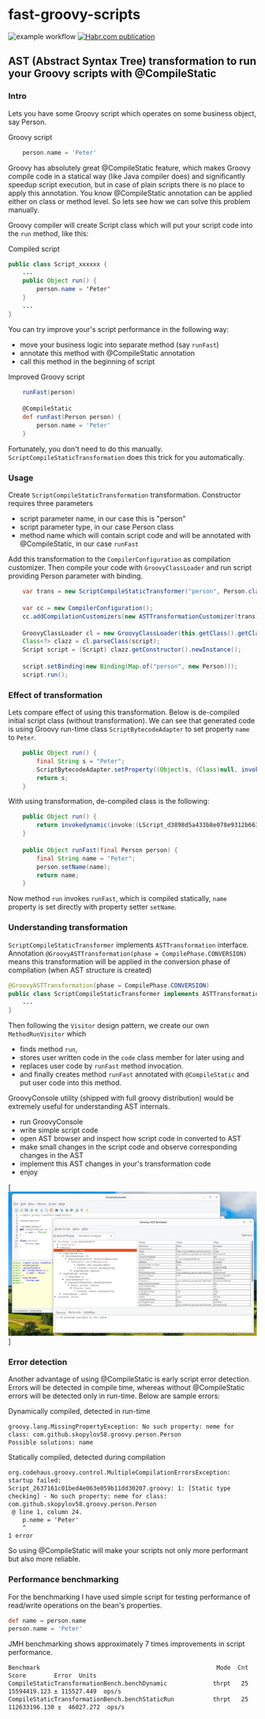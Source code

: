 # fast-groovy-scripts

![example workflow](https://github.com/skopylov58/fast-groovy-scripts/actions/workflows/gradle.yml/badge.svg) 
[![Habr.com publication](https://badgen.net/badge/habr.com/publication/green)](https://habr.com/ru/post/694878/)


## AST (Abstract Syntax Tree) transformation to run your Groovy scripts with @CompileStatic

### Intro 

Lets you have some Groovy script which operates on some business object, say Person.

Groovy script
```groovy
    person.name = 'Peter'
```

Groovy has absolutely great @CompileStatic feature, which makes Groovy compile code in a statical way (like Java compiler does) and significantly speedup script execution, but in case of plain scripts there is no place to apply this annotation. You know @CompileStatic annotation can be applied either on class or method level. So lets see how we can solve this problem manually.

Groovy compiler will create Script class which will put your script code into the `run` method, like this:

Compiled script 
```java
public class Script_xxxxxx {
    ...
    public Object run() {
        person.name = 'Peter'
    }
    ...
}
```
You can try improve your's script performance in the following way:

- move your business logic into separate method (say `runFast`)
- annotate this method with @CompileStatic annotation
- call this method in the beginning of script

Improved Groovy script
```groovy
    runFast(person)

    @CompileStatic
    def runFast(Person person) {
        person.name = 'Peter'
    }
```

Fortunately, you don't need to do this manually. `ScriptCompileStaticTransformation` does this trick for you automatically.

### Usage

Create `ScriptCompileStaticTransformation` transformation. Constructor requires three parameters

- script parameter name, in our case this is "person"
- script parameter type, in our case Person class
- method name which will contain script code and will be annotated with @CompileStatic, in our case `runFast`

Add this transformation to the `CompilerConfiguration` as compilation customizer. Then compile your code with `GroovyClassLoader` and run script providing Person parameter with binding.

```java
    var trans = new ScriptCompileStaticTransformer("person", Person.class.getName(), "runFast");

    var cc = new CompilerConfiguration();
    cc.addCompilationCustomizers(new ASTTransformationCustomizer(trans));
                
    GroovyClassLoader cl = new GroovyClassLoader(this.getClass().getClassLoader(), cc);
    Class<?> clazz = cl.parseClass(script);
    Script script = (Script) clazz.getConstructor().newInstance();
        
    script.setBinding(new Binding(Map.of("person", new Person)));
    script.run();
```

### Effect of transformation

Lets compare effect of using this transformation. Below is de-compiled initial script class (without transformation). We can see that generated code is using Groovy run-time class `ScriptBytecodeAdapter` to set property `name` to `Peter`.

```java
    public Object run() {
        final String s = "Peter";
        ScriptBytecodeAdapter.setProperty((Object)s, (Class)null, invokedynamic(getProperty:(LScript_d3898d5a433b8e078e9312b6638140ff;)Ljava/lang/Object;, this), (String)"name");
        return s;
    }

```

With using transformation, de-compiled class is the following:

```java
    public Object run() {
        return invokedynamic(invoke:(LScript_d3898d5a433b8e078e9312b6638140ff;Ljava/lang/Object;)Ljava/lang/Object;, this, invokedynamic(getProperty:(LScript_d3898d5a433b8e078e9312b6638140ff;)Ljava/lang/Object;, this));
    }

    public Object runFast(final Person person) {
        final String name = "Peter";
        person.setName(name);
        return name;
    }

```
Now method `run` invokes `runFast`, which is compiled statically, `name` property is set directly with property setter `setName`.

### Understanding transformation

`ScriptCompileStaticTransformer` implements `ASTTransformation` interface.
Annotation `@GroovyASTTransformation(phase = CompilePhase.CONVERSION)` means this transformation will be applied in the conversion phase of compilation (when AST structure is created)

```java
@GroovyASTTransformation(phase = CompilePhase.CONVERSION)
public class ScriptCompileStaticTransformer implements ASTTransformation {
    ...
}
```
Then following the `Visitor` design pattern, we create our own `MethodRunVisitor` which 
- finds method `run`,
- stores user written code in the `code` class member for later using and 
- replaces user code by `runFast` method invocation.
- and finally creates method `runFast` annotated with `@CompileStatic` and put user code into this method.

GroovyConsole utility (shipped with full groovy distribution) would be extremely useful for understanding AST internals.
- run GroovyConsole
- write simple script code
- open AST browser and inspect how script code in converted to AST
- make small changes in the script code and observe corresponding changes in the AST
- implement this AST changes in your's transformation code
- enjoy

[<img src="img/GroovyConsole.png">]

### Error detection

Another advantage of using @CompileStatic is early script error detection. Errors will be detected in compile time, whereas without @CompileStatic errors will be detected only in run-time. Below are sample errors:

Dynamically compiled, detected in run-time
```
groovy.lang.MissingPropertyException: No such property: neme for class: com.github.skopylov58.groovy.person.Person
Possible solutions: name
```

Statically compiled, detected during compilation
```
org.codehaus.groovy.control.MultipleCompilationErrorsException: startup failed:
Script_2637161c01bed4e063e059b11dd30207.groovy: 1: [Static type checking] - No such property: neme for class: com.github.skopylov58.groovy.person.Person
 @ line 1, column 24.
    p.neme = 'Peter'
    ^
1 error
```

So using @CompileStatic will make your scripts not only more performant but also more reliable.

### Performance benchmarking

For the benchmarking I have used simple script for testing performance of read/write operations on the bean's properties.

```groovy
def name = person.name
person.name = 'Peter'
```

JMH benchmarking shows approximately 7 times improvements in script performance.

```
Benchmark                                                  Mode  Cnt          Score        Error  Units
CompileStaticTransformationBench.benchDynamic             thrpt   25   15594419.123 ± 115527.449  ops/s
CompileStaticTransformationBench.benchStaticRun           thrpt   25  112633196.130 ±  46027.272  ops/s

```







